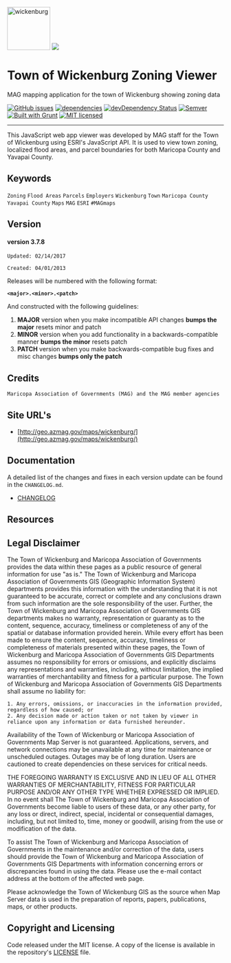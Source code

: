 <img src="http://geo.azmag.gov/maps/wickenburg/img/townLogo_black.jpg" alt="wickenburg" height="100"/>  ![](http://geo.azmag.gov/maps/readonaz/app/resources/img/maglogo_black.png)

# Town of Wickenburg Zoning Viewer #
MAG mapping application for the town of Wickenburg showing zoning data

[![GitHub issues](https://img.shields.io/github/issues/AZMAG/map-Wickenburg.svg)](https://github.com/AZMAG/map-Wickenburg/issues)
[![dependencies](https://david-dm.org/AZMAG/map-Wickenburg.png)](https://david-dm.org/AZMAG/map-Wickenburg)
[![devDependency Status](https://david-dm.org/AZMAG/map-Wickenburg/dev-status.png)](https://david-dm.org/AZMAG/map-Wickenburg)
[![Semver](http://img.shields.io/SemVer/2.0.0.png)](http://semver.org/spec/v2.0.0.html)
[![Built with Grunt](https://cdn.gruntjs.com/builtwith.png)](http://gruntjs.com/)
[![MIT licensed](https://img.shields.io/badge/license-MIT-blue.svg)](https://opensource.org/licenses/MIT)

****************************************************************************************

This JavaScript web app viewer was developed by MAG staff for the Town of Wickenburg using ESRI's JavaScript API.  It is used to view town zoning, localized flood areas, and parcel boundaries for both Maricopa County and Yavapai County.

## Keywords

`Zoning` `Flood Areas` `Parcels` `Employers` `Wickenburg` `Town` `Maricopa County` `Yavapai County` `Maps` `MAG` `ESRI` `#MAGmaps`

## Version

#### version 3.7.8 ####

 `Updated: 02/14/2017`

 `Created: 04/01/2013`

Releases will be numbered with the following format:

**`<major>.<minor>.<patch>`**

And constructed with the following guidelines:

1. **MAJOR** version when you make incompatible API changes **bumps the major** resets minor and patch
2. **MINOR** version when you add functionality in a backwards-compatible manner **bumps the minor** resets patch
3. **PATCH** version when you make backwards-compatible bug fixes and misc changes **bumps only the patch**

## Credits

`Maricopa Association of Governments (MAG) and the MAG member agencies`

## Site URL's

* [http://geo.azmag.gov/maps/wickenburg/](http://geo.azmag.gov/maps/wickenburg/)

## Documentation

A detailed list of the changes and fixes in each version update can be found in the `CHANGELOG.md`.

* [CHANGELOG](CHANGELOG.md)

## Resources

## Legal Disclaimer

The Town of Wickenburg and Maricopa Association of Governments provides the data within these pages as a public resource of general information for use "as is." The Town of Wickenburg and Maricopa Association of Governments GIS (Geographic Information System) departments provides this information with the understanding that it is not guaranteed to be accurate, correct or complete and any conclusions drawn from such information are the sole responsibility of the user. Further, the Town of Wickenburg and Maricopa Association of Governments GIS departments makes no warranty, representation or guaranty as to the content, sequence, accuracy, timeliness or completeness of any of the spatial or database information provided herein. While every effort has been made to ensure the content, sequence, accuracy, timeliness or completeness of materials presented within these pages, the Town of Wickenburg and Maricopa Association of Governments GIS Departments assumes no responsibility for errors or omissions, and explicitly disclaims any representations and warranties, including, without limitation, the implied warranties of merchantability and fitness for a particular purpose. The Town of Wickenburg and Maricopa Association of Governments GIS Departments shall assume no liability for:

    1. Any errors, omissions, or inaccuracies in the information provided, regardless of how caused; or
    2. Any decision made or action taken or not taken by viewer in reliance upon any information or data furnished hereunder.

 Availability of the Town of Wickenburg or Maricopa Association of Governments Map Server is not guaranteed. Applications, servers, and network connections may be unavailable at any time for maintenance or unscheduled outages. Outages may be of long duration. Users are cautioned to create dependencies on these services for critical needs.

THE FOREGOING WARRANTY IS EXCLUSIVE AND IN LIEU OF ALL OTHER WARRANTIES OF MERCHANTABILITY, FITNESS FOR PARTICULAR PURPOSE AND/OR ANY OTHER TYPE WHETHER EXPRESSED OR IMPLIED. In no event shall The Town of Wickenburg and Maricopa Association of Governments become liable to users of these data, or any other party, for any loss or direct, indirect, special, incidental or consequential damages, including, but not limited to, time, money or goodwill, arising from the use or modification of the data.

 To assist The Town of Wickenburg and Maricopa Association of Governments in the maintenance and/or correction of the data, users should provide the Town of Wickenburg and Maricopa Association of Governments GIS Departments with information concerning errors or discrepancies found in using the data. Please use the e-mail contact address at the bottom of the affected web page.

 Please acknowledge the Town of Wickenburg GIS as the source when Map Server data is used in the preparation of reports, papers, publications, maps, or other products.

## Copyright and Licensing

Code released under the MIT license.
A copy of the license is available in the repository's [LICENSE](LICENSE) file.




